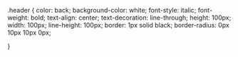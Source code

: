 .header {
    color: back;
    background-color: white;
    font-style: italic;
    font-weight: bold;
    text-align: center;
    text-decoration: line-through;
    height: 100px;
    width: 100px;
    line-height: 100px;
    border: 1px solid black;
    border-radius: 0px 10px 10px 0px;
    
}
